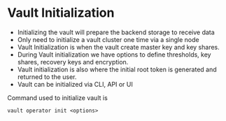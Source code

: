 # Vault Initialization

- Initializing the vault will prepare the backend storage to receive data
- Only need to initialize a vault cluster one time via a single node 
- Vault Initialization is when the vault create master key and key shares.
- During Vault initialization we have options to define thresholds, key shares, recovery keys and encryption.
- Vault initialization is also where the initial root token is generated and returned to the user.
- Vault can be initialized via CLI, API or UI

Command used to initialize vault is

```
vault operator init <options>
```